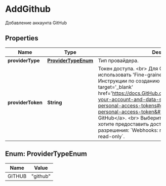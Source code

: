 

# AddGithub

Добавление аккаунта GitHub

## Properties

| Name | Type | Description | Notes |
|------------ | ------------- | ------------- | -------------|
|**providerType** | [**ProviderTypeEnum**](#ProviderTypeEnum) | Тип провайдера. |  |
|**providerToken** | **String** | Токен доступа. &lt;br&gt; Для GitHub необходимо использовать &#39;Fine-grained personal access token&#39;. Инструкции по созданию можно найти в &lt;a target&#x3D;&#39;_blank&#39; href&#x3D;&#39;https://docs.GitHub.com/ru/authentication/keeping-your-account-and-data-secure/managing-your-personal-access-tokens#creating-a-fine-grained-personal-access-token&#39;&gt;документации GitHub&lt;/a&gt;. &lt;br&gt; Выберите репозитории, к которым хотите предоставить доступ, и установите следующие разрешения: &#x60;Webhooks: read and write&#x60;, &#x60;Contents: read-only&#x60;. |  |



## Enum: ProviderTypeEnum

| Name | Value |
|---- | -----|
| GITHUB | &quot;github&quot; |



